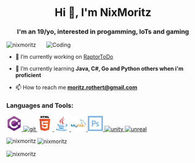 <h1 align="center">Hi 👋, I'm NixMoritz</h1>
<h3 align="center">I'm an 19/yo, interested in progamming, IoTs and gaming</h3>
<img align="right" alt="Coding" width="400" src="https://media3.giphy.com/media/qgQUggAC3Pfv687qPC/giphy.gif?cid=ecf05e47ghfweoiliom0xfc1qbjuus93qpe47x9af8jflz8u&rid=giphy.gif&ct=g">
<p align="left"> <img src="https://komarev.com/ghpvc/?username=nixmoritz&label=Profile%20views&color=0e75b6&style=flat" alt="nixmoritz" /> </p>

- 🔭 I’m currently working on [RaptorToDo](https://github.com/soulhollow/ToDo)

- 🌱 I’m currently learning **Java, C#, Go and Python others when i'm proficient**

- 📫 How to reach me **moritz.rothert@gmail.com**


<p align="left">
</p>

<h3 align="left">Languages and Tools:</h3>
<p align="left"> <a href="https://www.w3schools.com/cs/" target="_blank" rel="noreferrer"> <img src="https://raw.githubusercontent.com/devicons/devicon/master/icons/csharp/csharp-original.svg" alt="csharp" width="40" height="40"/> </a> <a href="https://git-scm.com/" target="_blank" rel="noreferrer"> <img src="https://www.vectorlogo.zone/logos/git-scm/git-scm-icon.svg" alt="git" width="40" height="40"/> </a> <a href="https://www.w3.org/html/" target="_blank" rel="noreferrer"> <img src="https://raw.githubusercontent.com/devicons/devicon/master/icons/html5/html5-original-wordmark.svg" alt="html5" width="40" height="40"/> </a> <a href="https://www.java.com" target="_blank" rel="noreferrer"> <img src="https://raw.githubusercontent.com/devicons/devicon/master/icons/java/java-original.svg" alt="java" width="40" height="40"/> </a> <a href="https://www.mysql.com/" target="_blank" rel="noreferrer"> <img src="https://raw.githubusercontent.com/devicons/devicon/master/icons/mysql/mysql-original-wordmark.svg" alt="mysql" width="40" height="40"/> </a> <a href="https://www.photoshop.com/en" target="_blank" rel="noreferrer"> <img src="https://raw.githubusercontent.com/devicons/devicon/master/icons/photoshop/photoshop-line.svg" alt="photoshop" width="40" height="40"/> </a> <a href="https://unity.com/" target="_blank" rel="noreferrer"> <img src="https://www.vectorlogo.zone/logos/unity3d/unity3d-icon.svg" alt="unity" width="40" height="40"/> </a> <a href="https://unrealengine.com/" target="_blank" rel="noreferrer"> <img src="https://raw.githubusercontent.com/kenangundogan/fontisto/036b7eca71aab1bef8e6a0518f7329f13ed62f6b/icons/svg/brand/unreal-engine.svg" alt="unreal" width="40" height="40"/> </a> </p>

<p><img align="left" src="https://github-readme-stats.vercel.app/api/top-langs?username=nixmoritz&show_icons=true&locale=en&layout=compact" alt="nixmoritz" /></p>

<p>&nbsp;<img align="center" src="https://github-readme-stats.vercel.app/api?username=nixmoritz&show_icons=true&locale=en" alt="nixmoritz" /></p>

<p><img align="center" src="https://github-readme-streak-stats.herokuapp.com/?user=nixmoritz&" alt="nixmoritz" /></p>


<!--- - 👋 Hi, I’m @NixMoritz 18/yo
- 👀 I’m interested in Progamming/ IoTs and gaming
- 🌱 I’m currently learning Java & C#
- 📫 How to reach me [Website] coming soon
💞️ I’m looking to collaborate on ... --->
<!---
NixMoritz/NixMoritz is a ✨ special ✨ repository because its `README.md` (this file) appears on your GitHub profile.
You can click the Preview link to take a look at your changes.
--->
